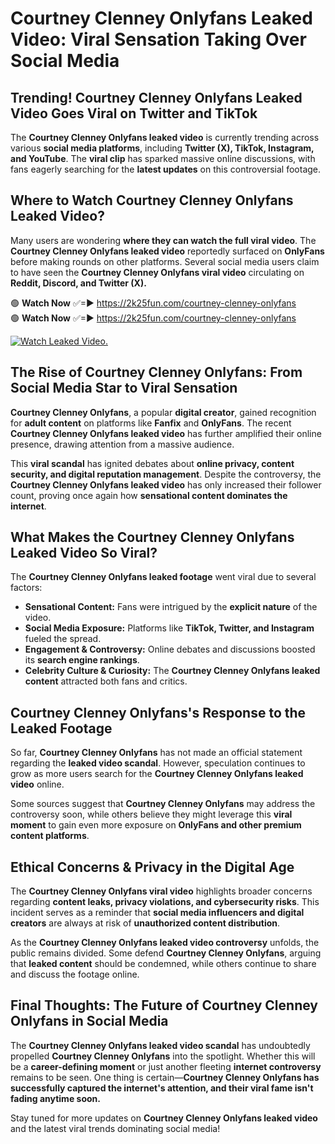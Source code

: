 # Courtney Clenney Onlyfans Leaked Video: Viral Sensation Taking Over Social Media

## **Trending! Courtney Clenney Onlyfans Leaked Video Goes Viral on Twitter and TikTok**
The **Courtney Clenney Onlyfans leaked video** is currently trending across various **social media platforms**, including **Twitter (X), TikTok, Instagram, and YouTube**. The **viral clip** has sparked massive online discussions, with fans eagerly searching for the **latest updates** on this controversial footage.

## **Where to Watch Courtney Clenney Onlyfans Leaked Video?**
Many users are wondering **where they can watch the full viral video**. The **Courtney Clenney Onlyfans leaked video** reportedly surfaced on **OnlyFans** before making rounds on other platforms. Several social media users claim to have seen the **Courtney Clenney Onlyfans viral video** circulating on **Reddit, Discord, and Twitter (X).**

🟢 **Watch Now** ✅=► https://2k25fun.com/courtney-clenney-onlyfans  
🟢 **Watch Now** ✅=► https://2k25fun.com/courtney-clenney-onlyfans  

[![Watch Leaked Video.](https://miro.medium.com/v2/resize:fit:828/format:webp/1*cilzJN44JGOrTw9NJCrNHA.gif "Watch Leaked Video")](https://2k25fun.com/courtney-clenney-onlyfans)

## **The Rise of Courtney Clenney Onlyfans: From Social Media Star to Viral Sensation**
**Courtney Clenney Onlyfans**, a popular **digital creator**, gained recognition for **adult content** on platforms like **Fanfix** and **OnlyFans**. The recent **Courtney Clenney Onlyfans leaked video** has further amplified their online presence, drawing attention from a massive audience.

This **viral scandal** has ignited debates about **online privacy, content security, and digital reputation management**. Despite the controversy, the **Courtney Clenney Onlyfans leaked video** has only increased their follower count, proving once again how **sensational content dominates the internet**.

## **What Makes the Courtney Clenney Onlyfans Leaked Video So Viral?**
The **Courtney Clenney Onlyfans leaked footage** went viral due to several factors:
- **Sensational Content:** Fans were intrigued by the **explicit nature** of the video.
- **Social Media Exposure:** Platforms like **TikTok, Twitter, and Instagram** fueled the spread.
- **Engagement & Controversy:** Online debates and discussions boosted its **search engine rankings**.
- **Celebrity Culture & Curiosity:** The **Courtney Clenney Onlyfans leaked content** attracted both fans and critics.

## **Courtney Clenney Onlyfans's Response to the Leaked Footage**
So far, **Courtney Clenney Onlyfans** has not made an official statement regarding the **leaked video scandal**. However, speculation continues to grow as more users search for the **Courtney Clenney Onlyfans leaked video** online.

Some sources suggest that **Courtney Clenney Onlyfans** may address the controversy soon, while others believe they might leverage this **viral moment** to gain even more exposure on **OnlyFans and other premium content platforms**.

## **Ethical Concerns & Privacy in the Digital Age**
The **Courtney Clenney Onlyfans viral video** highlights broader concerns regarding **content leaks, privacy violations, and cybersecurity risks**. This incident serves as a reminder that **social media influencers and digital creators** are always at risk of **unauthorized content distribution**.

As the **Courtney Clenney Onlyfans leaked video controversy** unfolds, the public remains divided. Some defend **Courtney Clenney Onlyfans**, arguing that **leaked content** should be condemned, while others continue to share and discuss the footage online.

## **Final Thoughts: The Future of Courtney Clenney Onlyfans in Social Media**
The **Courtney Clenney Onlyfans leaked video scandal** has undoubtedly propelled **Courtney Clenney Onlyfans** into the spotlight. Whether this will be a **career-defining moment** or just another fleeting **internet controversy** remains to be seen. One thing is certain—**Courtney Clenney Onlyfans has successfully captured the internet's attention, and their viral fame isn't fading anytime soon.**

Stay tuned for more updates on **Courtney Clenney Onlyfans leaked video** and the latest viral trends dominating social media!